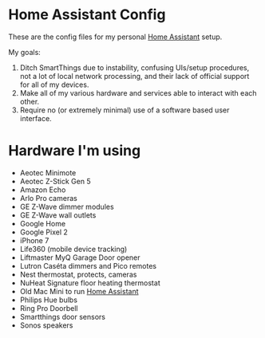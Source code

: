 # Home Assistant Config
These are the config files for my personal [Home Assistant](https://home-assistant.io/) setup.

My goals:

1. Ditch SmartThings due to instability, confusing UIs/setup procedures, not a lot of local network processing, and their lack of official support for all of my devices.
2. Make all of my various hardware and services able to interact with each other.
3. Require no (or extremely minimal) use of a software based user interface.

# Hardware I'm using

* Aeotec Minimote
* Aeotec Z-Stick Gen 5
* Amazon Echo
* Arlo Pro cameras
* GE Z-Wave dimmer modules
* GE Z-Wave wall outlets
* Google Home
* Google Pixel 2
* iPhone 7
* Life360 (mobile device tracking)
* Liftmaster MyQ Garage Door opener
* Lutron Caséta dimmers and Pico remotes
* Nest thermostat, protects, cameras
* NuHeat Signature floor heating thermostat
* Old Mac Mini to run [Home Assistant](https://home-assistant.io/)
* Philips Hue bulbs
* Ring Pro Doorbell
* Smartthings door sensors
* Sonos speakers